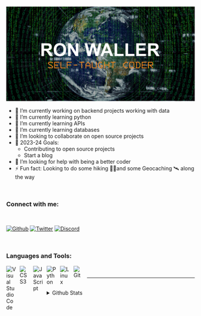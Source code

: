 ![Banner](./img/github-profile-banner_new.jpg)

- 🔭 I’m currently working on backend projects working with data
- 🌱 I’m currently learning python
- 📖 I’m currently learning APIs
- 🧠 I’m currently learning databases
- 👯 I’m looking to collaborate on open source projects
- :date: 2023-24 Goals:
  - Contributing to open source projects
  - Start a blog
- 🤔 I’m looking for help with being a better coder
- ⚡ Fun fact: Looking to do some hiking 🚶‍♂️and some Geocaching 🛰️ along the way

<br>

### Connect with me:

<br>

[![Github](https://img.shields.io/badge/Github-181717?style=for-the-badge&logo=github&logoColor=white 'Github')][github]
[![Twitter](https://img.shields.io/badge/Twitter-1DA1F2?style=for-the-badge&logo=twitter&logoColor=white 'Twitter')][twitter]
[![Discord](https://img.shields.io/badge/Discord-5865F2?style=for-the-badge&logo=discord&logoColor=white 'Discord')][discord]

<br>

### Languages and Tools:

<img align="left" alt="Visual Studio Code" width="26px" src="https://cdn.jsdelivr.net/gh/devicons/devicon/icons/vscode/vscode-original.svg" style="padding-right:10px;" />
<img align="left" alt="" width="26px" src="https://cdn.jsdelivr.net/gh/devicons/devicon/icons/html5/html5-original.svg" style="padding-right:10px;" />
<img align="left" alt="CSS3" width="26px" src="https://cdn.jsdelivr.net/gh/devicons/devicon/icons/css3/css3-original.svg" style="padding-right:10px;" />
<img align="left" alt="JavaScript" width="26px" src="https://cdn.jsdelivr.net/gh/devicons/devicon/icons/javascript/javascript-original.svg" style="padding-right:10px;" />
<img align="left" alt="Python" width="26px" src="https://cdn.jsdelivr.net/gh/devicons/devicon/icons/python
/python-original.svg" style="padding-right:10px;" />
<img align="left" alt="Linux" width="26px" src="https://cdn.jsdelivr.net/gh/devicons/devicon/icons/linux
/linux-original.svg" style="padding-right:10px;" />
<img align="left" alt="Git" width="26px" src="https://cdn.jsdelivr.net/gh/devicons/devicon/icons/git/git-original.svg" style="padding-right:10px;" />

<br>

---

<br>

<details>
  <summary>Github Stats</summary>
  
  <img align="left" alt="RonWaller's Github Stats" src="https://github-readme-stats-ronwaller.vercel.app/api?username=RonWaller&show_icons=true&hide_border=true&theme=dark" />
</details>

[github]: https://github.com/RonWaller
[twitter]: https://twitter.com/ronjw1
[discord]: https://discordapp.com/users/360135966041571329
[instagram]: https://www.instagram.com/ronjw1/

<!-- github #181717
twitter #1DA1F2
instagram #E4405F #bc2a8d
discord #5865F2 -->
